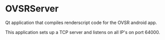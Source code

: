 OVSRServer
==========

Qt application that compiles renderscript code for the OVSR android app.

This application sets up a TCP server and listens on all IP's on port 64000.
